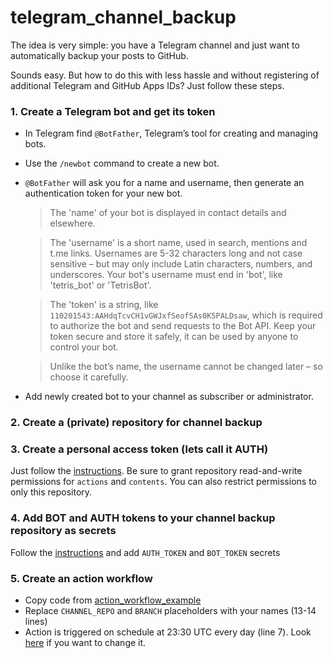 # telegram_channel_backup

The idea is very simple: you have a Telegram channel and just want to automatically backup your posts to GitHub.

Sounds easy. But how to do this with less hassle and without registering of additional Telegram and GitHub Apps IDs? Just follow these steps.

### 1. Create a Telegram bot and get its token

- In Telegram find `@BotFather`, Telegram’s tool for creating and managing bots.
- Use the `/newbot` command to create a new bot.
- `@BotFather` will ask you for a name and username, then generate an authentication token for your new bot.

   > The 'name' of your bot is displayed in contact details and elsewhere.

   > The 'username' is a short name, used in search, mentions and t.me links. Usernames are 5-32 characters long and not case sensitive – but may only include Latin characters, numbers, and underscores. Your bot's username must end in 'bot', like 'tetris_bot' or 'TetrisBot'.

   > The 'token' is a string, like `110201543:AAHdqTcvCH1vGWJxfSeofSAs0K5PALDsaw`, which is required to authorize the bot and send requests to the Bot API. Keep your token secure and store it safely, it can be used by anyone to control your bot.

   > Unlike the bot’s name, the username cannot be changed later – so choose it carefully.

- Add newly created bot to your channel as subscriber or administrator.

### 2. Create a (private) repository for channel backup

### 3. Create a personal access token (lets call it AUTH)

Just follow the [instructions](https://docs.github.com/en/authentication/keeping-your-account-and-data-secure/managing-your-personal-access-tokens#creating-a-fine-grained-personal-access-token). Be sure to grant repository read-and-write permissions for `actions` and `contents`. You can also restrict permissions to only this repository.

### 4. Add BOT and AUTH tokens to your channel backup repository as secrets

Follow the [instructions](https://docs.github.com/en/actions/security-guides/using-secrets-in-github-actions#creating-secrets-for-a-repository) and add `AUTH_TOKEN` and `BOT_TOKEN` secrets

### 5. Create an action workflow

- Copy code from [action_workflow_example](action_workflow_example.yml)
- Replace `CHANNEL_REPO` and `BRANCH` placeholders with your names (13-14 lines)
- Action is triggered on schedule at 23:30 UTC every day (line 7). Look [here](https://docs.github.com/en/actions/using-workflows/events-that-trigger-workflows#schedule) if you want to change it.

 
